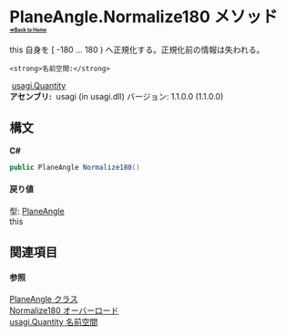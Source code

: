 # PlaneAngle.Normalize180 メソッド <div style="font-size:30%"><a href="https://github.com/usagi/usagi.cs/blob/master/docs/Home.md">≪Back to Home</a></div> 

this 自身を [ -180 ... 180 ) へ正規化する。正規化前の情報は失われる。


    <strong>名前空間:</strong>
&nbsp;<a href="N_usagi_Quantity.md">usagi.Quantity</a><br /><strong>アセンブリ:</strong>
&nbsp;usagi (in usagi.dll) バージョン: 1.1.0.0 (1.1.0.0)

## 構文

**C#**<br />
``` C#
public PlaneAngle Normalize180()
```


#### 戻り値
型: <a href="T_usagi_Quantity_PlaneAngle.md">PlaneAngle</a><br />this

## 関連項目


#### 参照
<a href="T_usagi_Quantity_PlaneAngle.md">PlaneAngle クラス</a><br /><a href="Overload_usagi_Quantity_PlaneAngle_Normalize180.md">Normalize180 オーバーロード</a><br /><a href="N_usagi_Quantity.md">usagi.Quantity 名前空間</a><br />